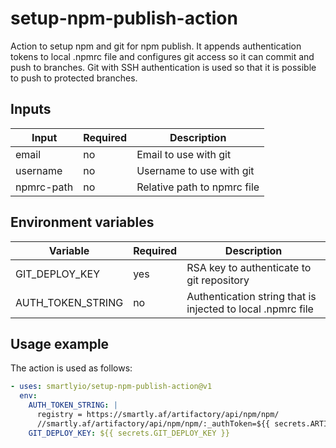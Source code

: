 
# setup-npm-publish-action

Action to setup npm and git for npm publish. It appends authentication tokens to local .npmrc file and configures git access so it can commit and push to branches. Git with SSH authentication is used so that it is possible to push to protected branches.

## Inputs

| Input      | Required  | Description                 |
|------------|-----------|-----------------------------|
| email      | no        | Email to use with git       |
| username   | no        | Username to use with git    |
| npmrc-path | no        | Relative path to npmrc file |

## Environment variables

| Variable          | Required  | Description
|-------------------|-----------|-------------------------------------------------------------|
| GIT_DEPLOY_KEY    | yes       | RSA key to authenticate to git repository                   |
| AUTH_TOKEN_STRING | no        | Authentication string that is injected to local .npmrc file |


## Usage example

The action is used as follows:

```yaml
- uses: smartlyio/setup-npm-publish-action@v1
  env:
    AUTH_TOKEN_STRING: |
      registry = https://smartly.af/artifactory/api/npm/npm/
      //smartly.af/artifactory/api/npm/npm/:_authToken=${{ secrets.ARTIFACTORY_TOKEN }}
    GIT_DEPLOY_KEY: ${{ secrets.GIT_DEPLOY_KEY }}
```
